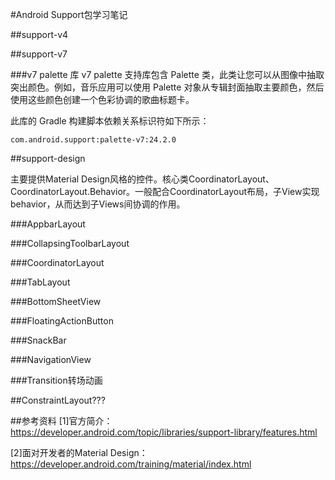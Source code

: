#Android Support包学习笔记

##support-v4

##support-v7

###v7 palette 库
v7 palette 支持库包含 Palette 类，此类让您可以从图像中抽取突出颜色。例如，音乐应用可以使用 Palette 对象从专辑封面抽取主要颜色，然后使用这些颜色创建一个色彩协调的歌曲标题卡。

此库的 Gradle 构建脚本依赖关系标识符如下所示：

	com.android.support:palette-v7:24.2.0


##support-design

主要提供Material Design风格的控件。核心类CoordinatorLayout、CoordinatorLayout.Behavior。一般配合CoordinatorLayout布局，子View实现behavior，从而达到子Views间协调的作用。

###AppbarLayout

###CollapsingToolbarLayout

###CoordinatorLayout

###TabLayout

###BottomSheetView

###FloatingActionButton

###SnackBar

###NavigationView

###Transition转场动画

##ConstraintLayout???


##参考资料
[1]官方简介：
https://developer.android.com/topic/libraries/support-library/features.html

[2]面对开发者的Material 
Design：https://developer.android.com/training/material/index.html